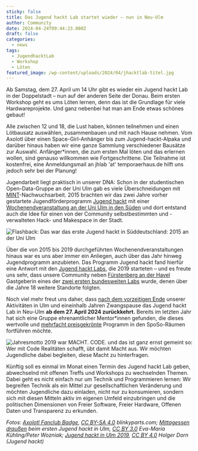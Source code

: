 ```yaml
---
sticky: false
title: Das Jugend hackt Lab startet wieder – nun in Neu-Ulm
author: Community
date: 2024-04-24T09:44:23.000Z
draft: false
categories:
  - news
tags:
  - JugendhacktLab
  - Workshop
  - Löten
featured_image: /wp-content/uploads/2024/04/jhacktlab-titel.jpg
---
```


Ab Samstag, dem 27. April um 14 Uhr gibt es wieder ein Jugend hackt Lab in der Doppelstadt – nun auf der anderen Seite der Donau. Beim ersten Workshop geht es ums Löten lernen, denn das ist die Grundlage für viele Hardwareprojekte. Und ganz nebenbei hat man am Ende etwas schönes gebaut!

Alle zwischen 12 und 18, die Lust haben, können teilnehmen und einen Lötbausatz auswählen, zusammenbauen und mit nach Hause nehmen. Vom Axolotl über einen Space-Girl-Anhänger bis zum Jugend-hackt-Alpaka und darüber hinaus haben wir eine ganze Sammlung verschiedener Bausätze zur Auswahl. Anfänger\*innen, die zum ersten Mal löten und das erlernen wollen, sind genauso willkommen wie Fortgeschrittene. Die Teilnahme ist kostenfrei, eine Anmeldungsmail an jhlab 'at' temporaerhaus.de hilft uns jedoch sehr bei der Planung!

Jugendarbeit liegt praktisch in unserer DNA: Schon in der studentischen Open-Data-Gruppe an der Uni Ulm gab es viele Überschneidungen mit [MINT](https://de.wikipedia.org/wiki/MINT-F%C3%A4cher)-Nachwuchsarbeit. 2015 brachten wir das zwei Jahre vorher gestartete Jugendförderprogramm [Jugend hackt](https://jugendhackt.org/) mit einer [Wochenendveranstaltung an der Uni Ulm in den Süden](https://jugendhackt.org/event-rueckblick/ulm-2015/) und dort entstand auch die Idee für einen von der Community selbstbestimmten und -verwalteten Hack- und Makespace in der Stadt.

![Flashback: Das war das erste Jugend hackt in Süddeutschland: 2015 an der Uni Ulm](/wp-content/uploads/2024/04/jhacktlab-flashback.jpg)

Über die von 2015 bis 2019 durchgeführten Wochenendveranstaltungen hinaus war es uns aber immer ein Anliegen, auch über das Jahr hinweg Jugendprogramm anzubieten. Das Programm Jugend hackt fand hierfür eine Antwort mit den [Jugend hackt Labs](https://jugendhackt.org/labs/), die 2019 starteten – und es freute uns sehr, dass unsere Community neben [Fürstenberg an der Havel](https://jugendhackt.org/blog/lab-vorstellung-der-verstehbahnhof-in-fuerstenberg-havel/) Gastgeberin eines der [zwei ersten bundesweiten Labs](https://jugendhackt.org/blog/das-jugend-hackt-jahr-2019-im-rueckblick/) wurde, denen über die Jahre 18 weitere Standorte folgten.

Noch viel mehr freut uns daher, dass [nach dem vorzeitigen Ende](/stellungnahme-gd-311-22/) unserer Aktivitäten in Ulm und eineinhalb Jahren Zwangspause das Jugend hackt Lab in Neu-Ulm **ab dem 27. April 2024 zurückkehrt.** Bereits im letzten Jahr hat sich eine Gruppe ehrenamtlicher Mentor\*innen gefunden, die dieses wertvolle und [mehrfacht preisgekrönte](https://jugendhackt.org/blog/preise-preise-preise-o/) Programm in den SpoSo-Räumen fortführen möchte.

![Jahresmotto 2019 war MACHT. CODE. und das ist ganz ernst gemeint so: Wer mit Code Realitäten schafft, übt damit Macht aus. Wir möchten Jugendliche dabei begleiten, diese Macht zu hinterfragen.](/wp-content/uploads/2024/04/jhacktlab-macht.jpg)

Künftig soll es einmal im Monat einen Termin des Jugend hackt Lab geben, abwechselnd mit offenen Treffs und Workshops zu wechselnden Themen. Dabei geht es nicht einfach nur um Technik und Programmieren lernen: Wir begreifen Technik als ein Mittel zur gesellschaftlichen Veränderung und möchten Jugendliche dazu einladen, nicht nur zu konsumieren, sondern sich mit diesen Mitteln aktiv im eigenen Umfeld einzubringen und die politischen Dimensionen von Freier Software, Freier Hardware, Offenen Daten und Transparenz zu erkunden.

_Fotos: [Axolotl Fanclub Badge](https://shop.blinkyparts.com/de/Axolotl-Fanclub-Badge-Ein-Aushaengeschild-fuer-absolute-Axolotl-Fans/blink235042), [CC BY-SA 4.0](https://creativecommons.org/licenses/by-sa/4.0/) blinkyparts.com; [Mittagessen draußen](https://commons.wikimedia.org/wiki/File:Mittagessen_drau%C3%9Fen_(18808165476).jpg) beim ersten Jugend hackt in Ulm, [CC BY 3.0](https://creativecommons.org/licenses/by/3.0/) Eva-Maria Kühling/Peter Wozniak; [Jugend hackt in Ulm 2019](https://commons.wikimedia.org/wiki/File:Jugend_hackt_in_Ulm_2019_(49547070918).jpg), [CC BY 4.0](https://creativecommons.org/licenses/by/4.0) Holger Dorn (Jugend hackt)_
